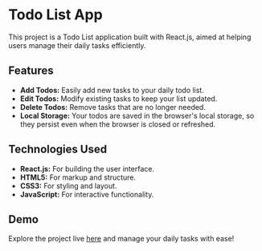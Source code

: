 # Todo List App

This project is a Todo List application built with React.js, aimed at helping users manage their daily tasks efficiently.

## Features

- **Add Todos:** Easily add new tasks to your daily todo list.
- **Edit Todos:** Modify existing tasks to keep your list updated.
- **Delete Todos:** Remove tasks that are no longer needed.
- **Local Storage:** Your todos are saved in the browser's local storage, so they persist even when the browser is closed or refreshed.

## Technologies Used

- **React.js:** For building the user interface.
- **HTML5:** For markup and structure.
- **CSS3:** For styling and layout.
- **JavaScript:** For interactive functionality.

## Demo

Explore the project live [here](https://sarbajit-itodo.netlify.app/) and manage your daily tasks with ease!
